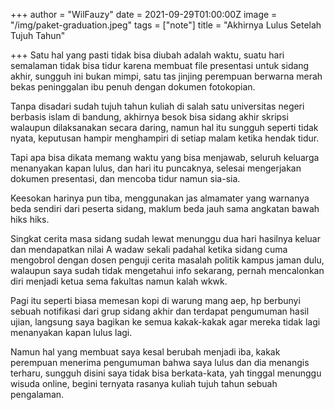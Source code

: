 +++
author = "WilFauzy"
date = 2021-09-29T01:00:00Z
image = "/img/paket-graduation.jpeg"
tags = ["note"]
title = "Akhirnya Lulus Setelah Tujuh Tahun"

+++
Satu hal yang pasti tidak bisa diubah adalah waktu, suatu hari semalaman tidak bisa tidur karena membuat file presentasi untuk sidang akhir, sungguh ini bukan mimpi, satu tas jinjing perempuan berwarna merah bekas peninggalan ibu penuh dengan dokumen fotokopian.

Tanpa disadari sudah tujuh tahun kuliah di salah satu universitas negeri berbasis islam di bandung, akhirnya besok bisa sidang akhir skripsi walaupun dilaksanakan secara daring, namun hal itu sungguh seperti tidak nyata, keputusan hampir menghampiri di setiap malam ketika hendak tidur.

Tapi apa bisa dikata memang waktu yang bisa menjawab, seluruh keluarga menanyakan kapan lulus, dan hari itu puncaknya, selesai mengerjakan dokumen presentasi, dan mencoba tidur namun sia-sia.

Keesokan harinya pun tiba, menggunakan jas almamater yang warnanya beda sendiri dari peserta sidang, maklum beda jauh sama angkatan bawah hiks hiks.

Singkat cerita masa sidang sudah lewat menunggu dua hari hasilnya keluar dan mendapatkan nilai A wadaw sekali padahal ketika sidang cuma mengobrol dengan dosen penguji cerita masalah politik kampus jaman dulu, walaupun saya sudah tidak mengetahui info sekarang, pernah mencalonkan diri menjadi ketua sema fakultas namun kalah wkwk.

Pagi itu seperti biasa memesan kopi di warung mang aep, hp berbunyi sebuah notifikasi dari grup sidang akhir dan terdapat pengumuman hasil ujian, langsung saya bagikan ke semua kakak-kakak agar mereka tidak lagi menanyakan kapan lulus lagi.

Namun hal yang membuat saya kesal berubah menjadi iba, kakak perempuan menerima pengumuman bahwa saya lulus dan dia menangis terharu, sungguh disini saya tidak bisa berkata-kata, yah tinggal menunggu wisuda online, begini ternyata rasanya kuliah tujuh tahun sebuah pengalaman.